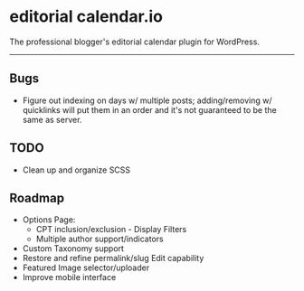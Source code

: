 # editorial calendar.io

<!-- [![DeepScan grade](https://deepscan.io/api/teams/13521/projects/16500/branches/356708/badge/grade.svg)](https://deepscan.io/dashboard#view=project&tid=13521&pid=16500&bid=356708)
[![Codacy Badge](https://app.codacy.com/project/badge/Grade/30d73f826c774f6ba8437003efef22b2)](https://www.codacy.com?utm_source=github.com&utm_medium=referral&utm_content=roundhousedesigns/calendario&utm_campaign=Badge_Grade) -->

The professional blogger's editorial calendar plugin for WordPress.

---

## Bugs

-   Figure out indexing on days w/ multiple posts; adding/removing w/ quicklinks will put them in an order and it's not guaranteed to be the same as server.

## TODO

-   Clean up and organize SCSS

## Roadmap

-   Options Page:
    -   CPT inclusion/exclusion - Display Filters
    -   Multiple author support/indicators
-   Custom Taxonomy support
-   Restore and refine permalink/slug Edit capability
-   Featured Image selector/uploader
-   Improve mobile interface

